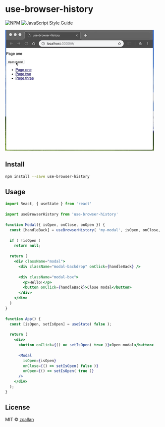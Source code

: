 # use-browser-history

>

[![NPM](https://img.shields.io/npm/v/use-browser-history.svg)](https://www.npmjs.com/package/use-browser-history) [![JavaScript Style Guide](https://img.shields.io/badge/code_style-standard-brightgreen.svg)](https://standardjs.com)

![](example.gif)

## Install

```bash
npm install --save use-browser-history
```

## Usage

```jsx
import React, { useState } from 'react'

import useBrowserHistory from 'use-browser-history'

function Modal({ isOpen, onClose, onOpen }) {
  const [handleBack] = useBrowserHistory( 'my-modal', isOpen, onClose, onOpen );

  if ( !isOpen )
    return null;

  return (
    <div className="modal">
      <div className="modal-backdrop" onClick={handleBack} />

      <div className="modal-box">
        <p>Hello!</p>
        <button onClick={handleBack}>Close modal</button>
      </div>
    </div>
  )
}

function App() {
  const [isOpen, setIsOpen] = useState( false );

  return (
    <div>
      <button onClick={() => setIsOpen( true )}>Open modal</button>

      <Modal
        isOpen={isOpen}
        onClose={() => setIsOpen( false )}
        onOpen={() => setIsOpen( true )}
      />
    </div>
  );
}
```

## License

MIT © [zcallan](https://github.com/zcallan)
